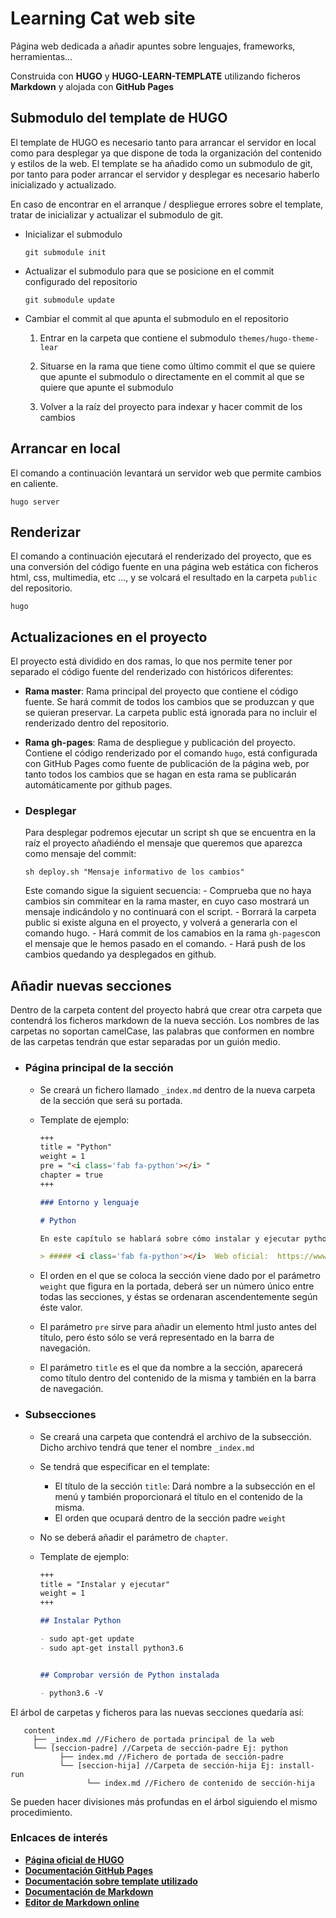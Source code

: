# Learning Cat web site

Página web dedicada a añadir apuntes sobre lenguajes, frameworks, herramientas...

Construida con **HUGO** y **HUGO-LEARN-TEMPLATE** utilizando ficheros **Markdown** y alojada con **GitHub Pages**

## Submodulo del template de HUGO

El template de HUGO es necesario tanto para arrancar el servidor en local como para desplegar ya que dispone de toda la organización del contenido y estilos de la web.
El template se ha añadido como un submodulo de git, por tanto para poder arrancar el servidor y desplegar es necesario haberlo inicializado y actualizado.

En caso de encontrar en el arranque / despliegue errores sobre el template, tratar de inicializar y actualizar el submodulo de git.

- Inicializar el submodulo

  ```console
  git submodule init
  ```

- Actualizar el submodulo para que se posicione en el commit configurado del repositorio

  ```console
  git submodule update
  ```

- Cambiar el commit al que apunta el submodulo en el repositorio

  1. Entrar en la carpeta que contiene el submodulo `themes/hugo-theme-lear`

  2. Situarse en la rama que tiene como último commit el que se quiere que apunte el submodulo o directamente en el commit al que se quiere que apunte el submodulo

  3. Volver a la raíz del proyecto para indexar y hacer commit de los cambios

## Arrancar en local

El comando a continuación levantará un servidor web que permite cambios en caliente.

```console
hugo server
```

## Renderizar

El comando a continuación ejecutará el renderizado del proyecto, que es una conversión del código fuente en una página web estática con ficheros html, css, multimedia, etc ..., y se volcará el resultado en la carpeta  `public` del repositorio.

```console
hugo
```

## Actualizaciones en el proyecto

El proyecto está dividido en dos ramas, lo que nos permite tener por separado el código fuente del renderizado con históricos diferentes:

- **Rama master**: Rama principal del proyecto que contiene el código fuente. Se hará commit de todos los cambios que se produzcan y que se quieran preservar. La carpeta public está ignorada para no incluir el renderizado dentro del repositorio.

- **Rama gh-pages**: Rama de despliegue y publicación del proyecto. Contiene el código renderizado por el comando `hugo`, está configurada con GitHub Pages como fuente de publicación de la página web, por tanto todos los cambios que se hagan en esta rama se publicarán automáticamente por github pages.

- ### Desplegar

    Para desplegar podremos ejecutar un script sh que se encuentra en la raíz el proyecto añadiéndo el mensaje que queremos que aparezca como mensaje del commit:

    ```console
    sh deploy.sh "Mensaje informativo de los cambios"
    ```

    Este comando sigue la siguient secuencia:
      - Comprueba que no haya cambios sin commitear en la rama master, en cuyo caso mostrará un mensaje indicándolo y no continuará con el script.
      - Borrará la carpeta public si existe alguna en el proyecto, y volverá a generarla con el comando hugo.
      - Hará commit de los camabios en la rama `gh-pages`con el mensaje que le hemos pasado en el comando.
      - Hará push de los cambios quedando ya desplegados en github.

## Añadir nuevas secciones

Dentro de la carpeta content del proyecto habrá que crear otra carpeta que contendrá los ficheros markdown de la nueva sección.
Los nombres de las carpetas no soportan camelCase, las palabras que conformen en nombre de las carpetas tendrán que estar separadas por un guión medio.

- ### Página principal de la sección

  - Se creará un fichero llamado `_index.md` dentro de la nueva carpeta de la sección que será su portada.

  - Template de ejemplo:

    ```markdown
    +++
    title = "Python"
    weight = 1
    pre = "<i class='fab fa-python'></i> "
    chapter = true
    +++

    ### Entorno y lenguaje

    # Python

    En este capítulo se hablará sobre cómo instalar y ejecutar python en un sistema unix, así como un manual sobre el lenguaje.

    > ##### <i class='fab fa-python'></i>  Web oficial:  https://www.python.org/
    ```

  - El orden en el que se coloca la sección viene dado por el parámetro `weight` que figura en la portada, deberá ser un número único entre todas las secciones, y éstas se ordenaran ascendentemente según éste valor.

  - El parámetro `pre` sirve para añadir un elemento html justo antes del título, pero ésto sólo se verá representado en la barra de navegación.

  - El parámetro `title` es el que da nombre a la sección, aparecerá como título dentro del contenido de la misma y también en la barra de navegación.

- ### Subsecciones

  - Se creará una carpeta que contendrá el archivo de la subsección. Dicho archivo tendrá que tener el nombre `_index.md`
  - Se tendrá que especificar en el template:
    - El título de la sección `title`: Dará nombre a la subsección en el menú y también proporcionará el título en el contenido de la misma.
    - El orden que ocupará dentro de la sección padre `weight`
  - No se deberá añadir el parámetro de `chapter`.

  - Template de ejemplo:

    ```markdown
    +++
    title = "Instalar y ejecutar"
    weight = 1
    +++

    ## Instalar Python

    - sudo apt-get update
    - sudo apt-get install python3.6


    ## Comprobar versión de Python instalada

    - python3.6 -V
    ```

El árbol de carpetas y ficheros para las nuevas secciones quedaría así:

```text
   content
     ├── _index.md //Fichero de portada principal de la web
     └── [seccion-padre] //Carpeta de sección-padre Ej: python
           ├── index.md //Fichero de portada de sección-padre
           └── [seccion-hija] //Carpeta de sección-hija Ej: install-run
                 └── index.md //Fichero de contenido de sección-hija
```

Se pueden hacer divisiones más profundas en el árbol siguiendo el mismo procedimiento.

### Enlcaces de interés

- [**Página oficial de HUGO**](https://gohugo.io/)
- [**Documentación GitHub Pages**](https://pages.github.com/)
- [**Documentación sobre template utilizado**](https://learn.netlify.com/en/)
- [**Documentación de Markdown**](https://daringfireball.net/projects/markdown/syntax)
- [**Editor de Markdown online**](https://stackedit.io/)
